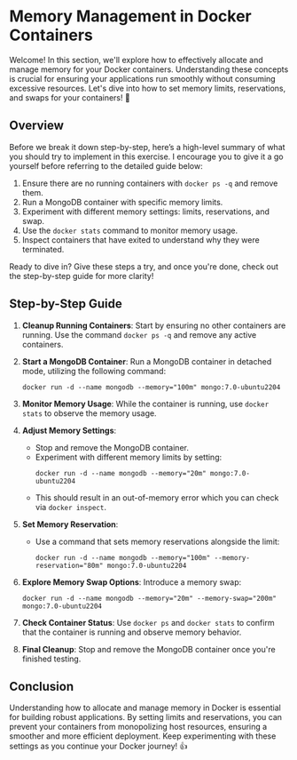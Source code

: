 # Memory Management in Docker Containers

Welcome! In this section, we'll explore how to effectively allocate and manage memory for your Docker containers. Understanding these concepts is crucial for ensuring your applications run smoothly without consuming excessive resources. Let's dive into how to set memory limits, reservations, and swaps for your containers! 🚀

## Overview

Before we break it down step-by-step, here’s a high-level summary of what you should try to implement in this exercise. I encourage you to give it a go yourself before referring to the detailed guide below:

1. Ensure there are no running containers with `docker ps -q` and remove them.
2. Run a MongoDB container with specific memory limits.
3. Experiment with different memory settings: limits, reservations, and swap.
4. Use the `docker stats` command to monitor memory usage.
5. Inspect containers that have exited to understand why they were terminated.

Ready to dive in? Give these steps a try, and once you're done, check out the step-by-step guide for more clarity!

## Step-by-Step Guide

1. **Cleanup Running Containers**: Start by ensuring no other containers are running. Use the command `docker ps -q` and remove any active containers.

2. **Start a MongoDB Container**: Run a MongoDB container in detached mode, utilizing the following command:

   ```
   docker run -d --name mongodb --memory="100m" mongo:7.0-ubuntu2204
   ```

3. **Monitor Memory Usage**: While the container is running, use `docker stats` to observe the memory usage.

4. **Adjust Memory Settings**:

   - Stop and remove the MongoDB container.
   - Experiment with different memory limits by setting:
     ```
     docker run -d --name mongodb --memory="20m" mongo:7.0-ubuntu2204
     ```
   - This should result in an out-of-memory error which you can check via `docker inspect`.

5. **Set Memory Reservation**:

   - Use a command that sets memory reservations alongside the limit:
     ```
     docker run -d --name mongodb --memory="100m" --memory-reservation="80m" mongo:7.0-ubuntu2204
     ```

6. **Explore Memory Swap Options**: Introduce a memory swap:

   ```
   docker run -d --name mongodb --memory="20m" --memory-swap="200m" mongo:7.0-ubuntu2204
   ```

7. **Check Container Status**: Use `docker ps` and `docker stats` to confirm that the container is running and observe memory behavior.

8. **Final Cleanup**: Stop and remove the MongoDB container once you're finished testing.

## Conclusion

Understanding how to allocate and manage memory in Docker is essential for building robust applications. By setting limits and reservations, you can prevent your containers from monopolizing host resources, ensuring a smoother and more efficient deployment. Keep experimenting with these settings as you continue your Docker journey! 👍
